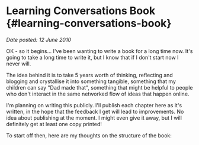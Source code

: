 # Learning Conversations Book {#learning-conversations-book}

_Date posted: 12 June 2010_

OK - so it begins... I've been wanting to write a book for a long time now. It's going to take a long time to write it, but I know that if I don't start now I never will.

The idea behind it is to take 5 years worth of thinking, reflecting and blogging and crystallise it into something tangible, something that my children can say "Dad made that", something that might be helpful to people who don't interact in the same networked flow of ideas that happen online.

I'm planning on writing this publicly. I'll publish each chapter here as it's written, in the hope that the feedback I get will lead to improvements. No idea about publishing at the moment. I might even give it away, but I will definitely get at least one copy printed!

To start off then, here are my thoughts on the structure of the book: